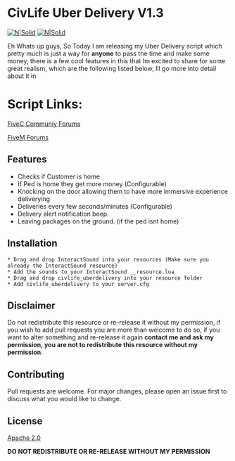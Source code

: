 # CivLife Uber Delivery V1.3
[![N|Solid](https://fivec.me/uploads/default/original/1X/338ca4a291bbcf31a90c5929b75e4c99758f6f0f.jpeg)](https://discord.gg/HNcGftj)
[![N|Solid](https://i.imgur.com/agZegpm.png)](https://discord.gg/HNcGftj)

Eh Whats up guys, So Today I am releasing my Uber Delivery script which pretty much is just a way for **anyone** to pass the time and make some money, there is a few cool features in this that Im excited to share for some great realism, which are the following listed below, Ill go more into detail about it in 

# Script Links:
[FiveC Communiy Forums](https://fivec.me/t/release-esx-civlife-uber-delivery-v1-3/229)

[FiveM Forums](https://forum.fivem.net/t/release-civlife-uber-delivery-v1-3/831226)
## Features
* Checks if Customer is home
* If Ped is home they get more money (Configurable)
* Knocking on the door allowing them to have more immersive experience deliverying
* Deliveries every  few seconds/minutes (Configurable)
* Delivery alert notification beep.
* Leaving packages on the ground. (if the ped isnt home)

## Installation
```
* Drag and drop InteractSound into your resources (Make sure you already the InteractSound resource)
* Add the sounds to your InteractSound __resource.lua
* Drag and drop civlife_uberdelivery into your resource folder
* Add civlife_uberdelivery to your server.cfg
```

## Disclaimer
Do not redistribute this resource or re-release it without my permission, if you wish to add pull requests you are more than welcome to do so, if you want to alter something and re-release it again **contact me and ask my permission, you are not to redistribute this resource without my permission**.

## Contributing
Pull requests are welcome. For major changes, please open an issue first to discuss what you would like to change.

## License
[Apache 2.0](https://choosealicense.com/licenses/apache-2.0/)

**DO NOT REDISTRIBUTE OR RE-RELEASE WITHOUT MY PERMISSION**